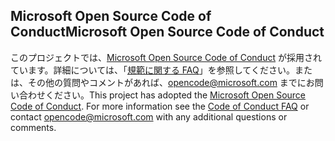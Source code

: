 ## <a name="microsoft-open-source-code-of-conduct"></a><span data-ttu-id="cc15a-101">Microsoft Open Source Code of Conduct</span><span class="sxs-lookup"><span data-stu-id="cc15a-101">Microsoft Open Source Code of Conduct</span></span>
<span data-ttu-id="cc15a-p101">このプロジェクトでは、[Microsoft Open Source Code of Conduct](https://opensource.microsoft.com/codeofconduct/) が採用されています。詳細については、「[規範に関する FAQ](https://opensource.microsoft.com/codeofconduct/faq/)」を参照してください。または、その他の質問やコメントがあれば、[opencode@microsoft.com](mailto:opencode@microsoft.com) までにお問い合わせください。</span><span class="sxs-lookup"><span data-stu-id="cc15a-p101">This project has adopted the [Microsoft Open Source Code of Conduct](https://opensource.microsoft.com/codeofconduct/). For more information see the [Code of Conduct FAQ](https://opensource.microsoft.com/codeofconduct/faq/) or contact [opencode@microsoft.com](mailto:opencode@microsoft.com) with any additional questions or comments.</span></span>